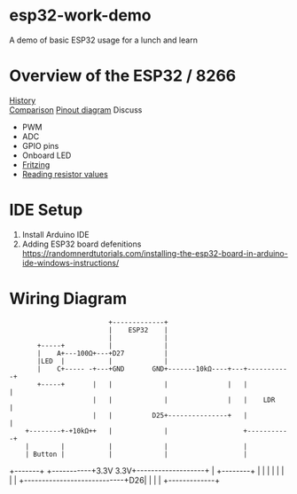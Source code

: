 # esp32-work-demo
A demo of basic ESP32 usage for a lunch and learn

# Overview of the ESP32 / 8266
[History](https://en.wikipedia.org/wiki/ESP8266)  
[Comparison](https://makeradvisor.com/esp32-vs-esp8266/)
[Pinout diagram](https://components101.com/sites/default/files/component_pin/ESP32-Pinout.png)
Discuss 
* PWM
* ADC
* GPIO pins
* Onboard LED
* [Fritzing](https://fritzing.org/home/)
* [Reading resistor values](https://www.arrow.com/en/research-and-events/articles/resistor-color-code)


# IDE Setup
1. Install Arduino IDE
2. Adding ESP32 board defenitions
https://randomnerdtutorials.com/installing-the-esp32-board-in-arduino-ide-windows-instructions/


# Wiring Diagram
                             +-------------+
                             |    ESP32    |
                             |             |
           +-----+           |             |
           |    A+---100Ω+---+D27          |
           |LED  |           |             |
           |    C+----- -+---+GND       GND+-------10kΩ----+---+-----------+
           +-----+       |   |             |               |   |           |
                         |   |             |               |   |    LDR    |
                         |   |          D25+---------------+   |           |
        +--------+-+10kΩ++   |             |                   +-----------+
        |        |           |             |                   |
        | Button |           |             |                   |
+-------+        +-----------+3.3V     3.3V+-------------------+
|       +--------+           |             |
|                            |             |
|                            |             |
+----------------------------+D26|         |
                             |             |
                             +-------------+
